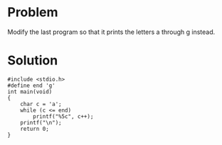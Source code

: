 # Problem
Modify the last program so that it prints the letters a through g instead.
# Solution

    #include <stdio.h>
    #define end 'g'
    int main(void)
    {
        char c = 'a';
        while (c <= end)
            printf("%5c", c++);
        printf("\n");
        return 0;
    }
    



